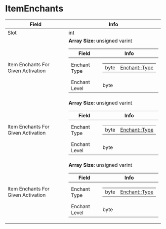 # ItemEnchants

<table><thead><tr><th>Field</th><th>Info</th></tr></thead><tbody>
<tr><td>Slot</td><td>int</td></tr>
<tr><td>Item Enchants For Given Activation</td><td><b>Array Size:</b> unsigned varint
  <table><thead><tr><th>Field</th><th>Info</th></tr></thead><tbody>
  <tr><td>Enchant Type</td><td><table><tbody><tr><td>byte</td><td><a href="../enums/Enchant_Type.md">Enchant::Type</a></td></tr></tbody></table></td></tr>
  <tr><td>Enchant Level</td><td>byte</td></tr>
  </tbody></table></td></tr>
<tr><td>Item Enchants For Given Activation</td><td><b>Array Size:</b> unsigned varint
  <table><thead><tr><th>Field</th><th>Info</th></tr></thead><tbody>
  <tr><td>Enchant Type</td><td><table><tbody><tr><td>byte</td><td><a href="../enums/Enchant_Type.md">Enchant::Type</a></td></tr></tbody></table></td></tr>
  <tr><td>Enchant Level</td><td>byte</td></tr>
  </tbody></table></td></tr>
<tr><td>Item Enchants For Given Activation</td><td><b>Array Size:</b> unsigned varint
  <table><thead><tr><th>Field</th><th>Info</th></tr></thead><tbody>
  <tr><td>Enchant Type</td><td><table><tbody><tr><td>byte</td><td><a href="../enums/Enchant_Type.md">Enchant::Type</a></td></tr></tbody></table></td></tr>
  <tr><td>Enchant Level</td><td>byte</td></tr>
  </tbody></table></td></tr>
</tbody></table>